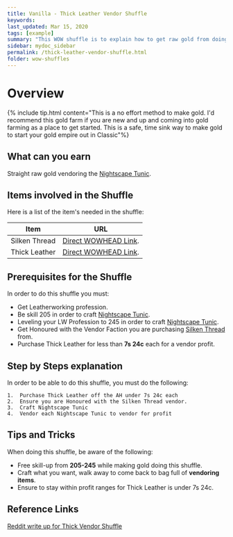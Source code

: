 ```yaml
---
title: Vanilla - Thick Leather Vendor Shuffle
keywords:
last_updated: Mar 15, 2020
tags: [example]
summary: "This WOW shuffle is to explain how to get raw gold from doing the Thick Leather vendor shuffle in WOW Classic."
sidebar: mydoc_sidebar
permalink: /thick-leather-vendor-shuffle.html
folder: wow-shuffles
---
```


# Overview
{% include tip.html content="This is a no effort method to make gold. I'd recommend this gold farm if you are new and up and coming into gold farming as a place to get started. This is a safe, time sink way to make gold to start your gold empire out in Classic"%}

## What can you earn
Straight raw gold vendoring the [Nightscape Tunic](https://classic.wowhead.com/spell=10499/nightscape-tunic).

## Items involved in the Shuffle

Here is a list of the item's needed in the shuffle:

|Item|URL|
|-------|--------|
|Silken Thread|[Direct WOWHEAD Link](https://classic.wowhead.com/item=4291/silken-thread).|
|Thick Leather|[Direct WOWHEAD Link](https://classic.wowhead.com/item=4304/thick-leather).|

## Prerequisites for the Shuffle
In order to do this shuffle you must:

* Get Leatherworking profession.
* Be skill 205 in order to craft [Nightscape Tunic](https://classic.wowhead.com/spell=10499/nightscape-tunic).
* Leveling your LW Profession to 245 in order to craft [Nightscape Tunic](https://classic.wowhead.com/spell=10499/nightscape-tunic).
* Get Honoured with the Vendor Faction you are purchasing [Silken Thread](https://classic.wowhead.com/item=4291/silken-thread) from.
* Purchase Thick Leather for less than **7s 24c** each for a vendor profit.

## Step by Steps explanation
In order to be able to do this shuffle, you must do the following:

```
1.  Purchase Thick Leather off the AH under 7s 24c each
2.  Ensure you are Honoured with the Silken Thread vendor.
3.  Craft Nightscape Tunic
4.  Vendor each Nightscape Tunic to vendor for profit
```

## Tips and Tricks
When doing this shuffle, be aware of the following:

* Free skill-up from **205-245** while making gold doing this shuffle.
* Craft what you want, walk away to come back to bag full of **vendoring items**.
* Ensure to stay within profit ranges for Thick Leather is under 7s 24c.

## Reference Links
[Reddit write up for Thick Vendor Shuffle](https://www.reddit.com/r/woweconomy/comments/d357i2/classic_thick_leather_vendor_shuffle/)

